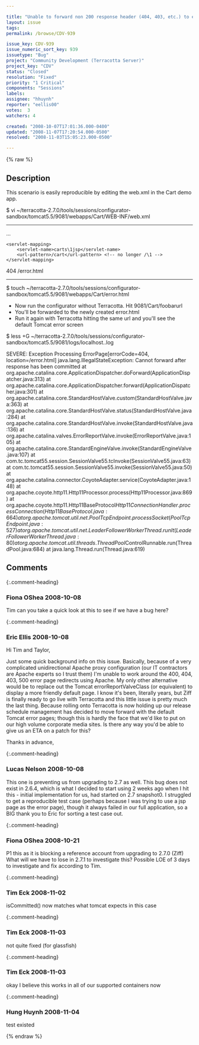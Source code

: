 ```yaml
---

title: "Unable to forward non 200 response header (404, 403, etc.) to error page defined in web.xml"
layout: issue
tags: 
permalink: /browse/CDV-939

issue_key: CDV-939
issue_numeric_sort_key: 939
issuetype: "Bug"
project: "Community Development (Terracotta Server)"
project_key: "CDV"
status: "Closed"
resolution: "Fixed"
priority: "1 Critical"
components: "Sessions"
labels: 
assignee: "hhuynh"
reporter: "eellis00"
votes:  3
watchers: 4

created: "2008-10-07T17:01:36.000-0400"
updated: "2008-11-07T17:20:54.000-0500"
resolved: "2008-11-03T15:05:23.000-0500"

---
```




{% raw %}



## Description

<div markdown="1" class="description">

This scenario is easily reproducible by editing the web.xml in the Cart demo app.

$ vi ~/terracotta-2.7.0/tools/sessions/configurator-sandbox/tomcat5.5/9081/webapps/Cart/WEB-INF/web.xml

---------------------------------------
...

    <servlet-mapping>
        <servlet-name>carts\1jsp</servlet-name>
        <url-pattern>/cart</url-pattern> <!-- no longer /\1 -->
    </servlet-mapping>

<error-page>
  <error-code>404</error-code>
  <location>/error.html</location>
  </error-page>

---------------------------------------

$ touch ~/terracotta-2.7.0/tools/sessions/configurator-sandbox/tomcat5.5/9081/webapps/Cart/error.html

- Now run the configurator without Terracotta. Hit 9081/Cart/foobarurl
- You'll be forwarded to the newly created error.html
- Run it again with Terracotta hitting the same url and you'll see the default Tomcat error screen

$ less +G ~/terracotta-2.7.0/tools/sessions/configurator-sandbox/tomcat5.5/9081/logs/localhost.<todays-date>.log


SEVERE: Exception Processing ErrorPage[errorCode=404, location=/error.html]
java.lang.IllegalStateException: Cannot forward after response has been committed
        at org.apache.catalina.core.ApplicationDispatcher.doForward(ApplicationDispatcher.java:313)
        at org.apache.catalina.core.ApplicationDispatcher.forward(ApplicationDispatcher.java:301)
        at org.apache.catalina.core.StandardHostValve.custom(StandardHostValve.java:363)
        at org.apache.catalina.core.StandardHostValve.status(StandardHostValve.java:284)
        at org.apache.catalina.core.StandardHostValve.invoke(StandardHostValve.java:136)
        at org.apache.catalina.valves.ErrorReportValve.invoke(ErrorReportValve.java:105)
        at org.apache.catalina.core.StandardEngineValve.invoke(StandardEngineValve.java:107)
        at com.tc.tomcat55.session.SessionValve55.tcInvoke(SessionValve55.java:63)
        at com.tc.tomcat55.session.SessionValve55.invoke(SessionValve55.java:50)
        at org.apache.catalina.connector.CoyoteAdapter.service(CoyoteAdapter.java:148)
        at org.apache.coyote.http11.Http11Processor.process(Http11Processor.java:869)
        at org.apache.coyote.http11.Http11BaseProtocol$Http11ConnectionHandler.processConnection(Http11BaseProtocol.java:664)
        at org.apache.tomcat.util.net.PoolTcpEndpoint.processSocket(PoolTcpEndpoint.java:527)
        at org.apache.tomcat.util.net.LeaderFollowerWorkerThread.runIt(LeaderFollowerWorkerThread.java:80)
        at org.apache.tomcat.util.threads.ThreadPool$ControlRunnable.run(ThreadPool.java:684)
        at java.lang.Thread.run(Thread.java:619)



</div>

## Comments


{:.comment-heading}
### **Fiona OShea** <span class="date">2008-10-08</span>

<div markdown="1" class="comment">

Tim can you take a quick look at this to see if we have a bug here?

</div>


{:.comment-heading}
### **Eric Ellis** <span class="date">2008-10-08</span>

<div markdown="1" class="comment">

Hi Tim and Taylor,

Just some quick background info on this issue. Basically, because of a very complicated unidirectional Apache proxy configuration (our IT contractors are Apache experts so I trust them) I'm unable to work around the 400, 404, 403, 500 error page redirects using Apache. My only other alternative would be to replace out the Tomcat errorReportValveClass (or equivalent) to display a more friendly default page. I know it's been, literally years, but Ziff is finally ready to go live with Terracotta and this little issue is pretty much the last thing. Because rolling onto Terracotta is now holding up our release schedule management has decided to move forward with the default Tomcat error pages; though this is hardly the face that we'd like to put on our high volume corporate media sites. Is there any way you'd be able to give us an ETA on a patch for this?

Thanks in advance,

</div>


{:.comment-heading}
### **Lucas Nelson** <span class="date">2008-10-08</span>

<div markdown="1" class="comment">

This one is preventing us from upgrading to 2.7 as well. This bug does not exist in 2.6.4, which is what I decided to start using 2 weeks ago when I hit this - initial implementation for us, had started on 2.7 snapshot0. I struggled to get a reproducible test case (perhaps because I was trying to use a jsp page as the error page), though it always failed in our full application, so a BIG thank you to Eric for sorting a test case out.

</div>


{:.comment-heading}
### **Fiona OShea** <span class="date">2008-10-21</span>

<div markdown="1" class="comment">

P1 this as it is blocking a reference account from upgrading to 2.7.0 (Ziff)
What will we have to lose in 2.7.1 to investigate this? Possible LOE of 3 days to investigate and fix according to Tim.

</div>


{:.comment-heading}
### **Tim Eck** <span class="date">2008-11-02</span>

<div markdown="1" class="comment">

isCommitted() now matches what tomcat expects in this case

</div>


{:.comment-heading}
### **Tim Eck** <span class="date">2008-11-03</span>

<div markdown="1" class="comment">

not quite fixed (for glassfish)

</div>


{:.comment-heading}
### **Tim Eck** <span class="date">2008-11-03</span>

<div markdown="1" class="comment">

okay I believe this works in all of our supported containers now


</div>


{:.comment-heading}
### **Hung Huynh** <span class="date">2008-11-04</span>

<div markdown="1" class="comment">

test existed

</div>



{% endraw %}
